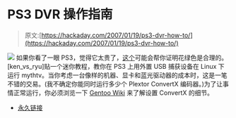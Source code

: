 # PS3 DVR 操作指南

> 原文:[https://hackaday.com/2007/01/19/ps3-dvr-how-to/](https://hackaday.com/2007/01/19/ps3-dvr-how-to/)

![](../Images/a1b15b49578f5d3c576309519bf8bd14.png)
如果你看了一眼 PS3，觉得它太贵了，[这个](http://ps3mods.blogspot.com/2007/01/ps3-pvr-mini-tutorial.html)可能会帮你证明花绿色是合理的。[ken_vs_ryu]贴一个迷你教程，教你在 PS3 上用外置 USB 捕获设备在 Linux 下运行 mythtv。当你考虑一台像样的机器、显卡和蓝光驱动器的成本时，这是一笔不错的交易。(我不确定你能同时运行多少个 Plextor ConvertX 编码器。)为了让事情正常运行，你必须浏览一下 [Gentoo Wiki](http://gentoo-wiki.com/HARDWARE_go7007) 来了解设置 ConvertX 的细节。

*   [永久链接](http://ps3mods.blogspot.com/2007/01/ps3-pvr-mini-tutorial.html)